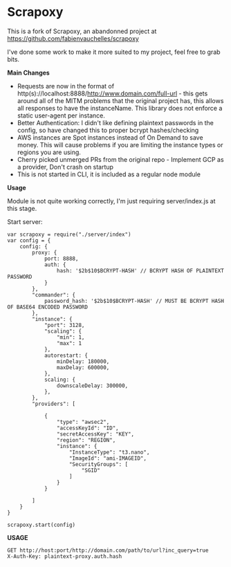 # Scrapoxy

This is a fork of Scrapoxy, an abandonned project at https://github.com/fabienvauchelles/scrapoxy

I've done some work to make it more suited to my project, feel free to grab bits.

**Main Changes**

- Requests are now in the format of http(s)://localhost:8888/http://www.domain.com/full-url - this gets around all of the MITM problems that the original project has, this allows all responses to have the instanceName. This library does not enforce a static user-agent per instance.
- Better Authentication: I didn't like defining plaintext passwords in the config, so have changed this to proper bcrypt hashes/checking
- AWS instances are Spot instances instead of On Demand to save money. This will cause problems if you are limiting the instance types or regions you are using.
- Cherry picked unmerged PRs from the original repo - Implement GCP as a provider, Don't crash on startup
- This is not started in CLI, it is included as a regular node module

**Usage**

Module is not quite working correctly, I'm just requiring server/index.js at this stage.

Start server: 
```
var scrapoxy = require("./server/index")
var config = {
    config: {
        proxy: {
            port: 8888,
            auth: {
                hash: '$2b$10$BCRYPT-HASH' // BCRYPT HASH OF PLAINTEXT PASSWORD
            }
        },
        "commander": {
            password_hash: '$2b$10$BCRYPT-HASH' // MUST BE BCRYPT HASH OF BASE64 ENCODED PASSWORD
        },
        "instance": {
            "port": 3128,
            "scaling": {
                "min": 1,
                "max": 1
            },
            autorestart: {
                minDelay: 180000,
                maxDelay: 600000,
            },
            scaling: {
                downscaleDelay: 300000, 
            },
        },
        "providers": [
           
            {
                "type": "awsec2",
                "accessKeyId": "ID",
                "secretAccessKey": "KEY",
                "region": "REGION",
                "instance": {
                    "InstanceType": "t3.nano",
                    "ImageId": "ami-IMAGEID",
                    "SecurityGroups": [
                        "SGID"
                    ]
                }
            }
           
        ]
    }
}

scrapoxy.start(config)
```

**USAGE**

```
GET http://host:port/http://domain.com/path/to/url?inc_query=true
X-Auth-Key: plaintext-proxy.auth.hash
```
